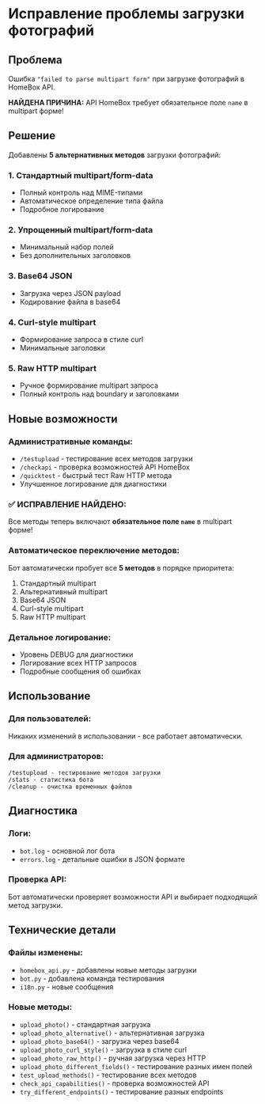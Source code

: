 # Исправление проблемы загрузки фотографий

## Проблема
Ошибка `"failed to parse multipart form"` при загрузке фотографий в HomeBox API.

**НАЙДЕНА ПРИЧИНА:** API HomeBox требует обязательное поле `name` в multipart форме!

## Решение
Добавлены **5 альтернативных методов** загрузки фотографий:

### 1. Стандартный multipart/form-data
- Полный контроль над MIME-типами
- Автоматическое определение типа файла
- Подробное логирование

### 2. Упрощенный multipart/form-data
- Минимальный набор полей
- Без дополнительных заголовков

### 3. Base64 JSON
- Загрузка через JSON payload
- Кодирование файла в base64

### 4. Curl-style multipart
- Формирование запроса в стиле curl
- Минимальные заголовки

### 5. Raw HTTP multipart
- Ручное формирование multipart запроса
- Полный контроль над boundary и заголовками

## Новые возможности

### Административные команды:
- `/testupload` - тестирование всех методов загрузки
- `/checkapi` - проверка возможностей API HomeBox
- `/quicktest` - быстрый тест Raw HTTP метода
- Улучшенное логирование для диагностики

### ✅ ИСПРАВЛЕНИЕ НАЙДЕНО:
Все методы теперь включают **обязательное поле `name`** в multipart форме!

### Автоматическое переключение методов:
Бот автоматически пробует все **5 методов** в порядке приоритета:
1. Стандартный multipart
2. Альтернативный multipart  
3. Base64 JSON
4. Curl-style multipart
5. Raw HTTP multipart

### Детальное логирование:
- Уровень DEBUG для диагностики
- Логирование всех HTTP запросов
- Подробные сообщения об ошибках

## Использование

### Для пользователей:
Никаких изменений в использовании - все работает автоматически.

### Для администраторов:
```
/testupload - тестирование методов загрузки
/stats - статистика бота
/cleanup - очистка временных файлов
```

## Диагностика

### Логи:
- `bot.log` - основной лог бота
- `errors.log` - детальные ошибки в JSON формате

### Проверка API:
Бот автоматически проверяет возможности API и выбирает подходящий метод загрузки.

## Технические детали

### Файлы изменены:
- `homebox_api.py` - добавлены новые методы загрузки
- `bot.py` - добавлена команда тестирования
- `i18n.py` - новые сообщения

### Новые методы:
- `upload_photo()` - стандартная загрузка
- `upload_photo_alternative()` - альтернативная загрузка
- `upload_photo_base64()` - загрузка через base64
- `upload_photo_curl_style()` - загрузка в стиле curl
- `upload_photo_raw_http()` - ручная загрузка через HTTP
- `upload_photo_different_fields()` - тестирование разных имен полей
- `test_upload_methods()` - тестирование всех методов
- `check_api_capabilities()` - проверка возможностей API
- `try_different_endpoints()` - тестирование разных endpoints
